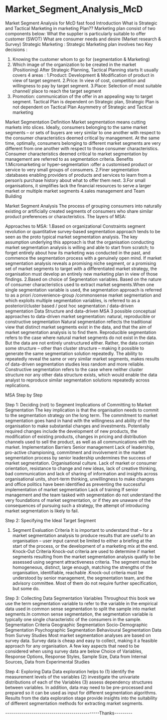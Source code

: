 # Market_Segment_Analysis_McD
Market Segment Analysis for McD fast food
Introduction 
What is Strategic and Tactical Marketing in marketing Plan??
Marketing plan consist of two components below:
What the supplier is particularly suitable to offer customer (SWOT)
What are consumer needs and desire (Market research & Survey)
Strategic Marketing :
Strategic Marketing plan involves two Key decisions : 
1.	Knowing the customer whom to go for (segmentation & Marketing)
2.	Which image of the organization to be created in the market (Positioning)
After Strategic Planning, Tactical Planning starts It usually covers 4 areas :
1.Product: Development & Modification of product in view of target segment.
2.Price: In view of cost, competition and willingness to pay by target segment.
3.Place: Selection of most suitable channel/ place to reach the target segment
4. Promotion: communication of the offer in an appealing way to target segment.
Tactical Plan is dependent on Strategic plan, Strategic Plan is not dependent on Tactical Plan
Asymmetry of Strategic and Tactical marketing
 

Market Segmentation 
Definition
Market segmentation means cutting markets into slices. Ideally, consumers
belonging to the same market segments – or sets of buyers  are very similar to one another with respect to the consumer characteristics deemed critical by management. At the same time, optimally, consumers belonging to different market segments are very different from one another with respect to those consumer characteristics. Consumer characteristics deemed critical to market segmentation by management are referred to as segmentation criteria.
Benefits 
1.Micromarketing or hyper-segmentation :offer a customised product or service to very small groups of consumers.
2.Finer segmentation :databases enabling providers of products and services to learn from a person’s
purchase history about what to offer them next.
3.For small organisations, it simplifies lack the financial resources to serve a larger market or multiple
market segments
4.sales management and Team Building

Market Segment Analysis
The process of grouping consumers into naturally existing or artificially created segments of consumers who share similar product preferences or characteristics.
The layers of MSA:
 



Approaches to MSA:
1.Based on organizational Constraints
segment revolution or quantitative survey-based segmentation approach tends to be seen as the proto typical market segmentation analysis. The key assumption underlying this approach is that the organisation conducting market segmentation analysis is willing and able to start from scratch; to forget entirely about how its marketing was conducted in the past, and commence the segmentation process with a genuinely open mind. If market segmentation analysis reveals a promising niche segment, or a promising set of market segments to target with a differentiated market strategy, the organisation must develop an entirely new marketing plan in view of those findings.
2.Based on choice of Segmentation variables.
Based on the nature of consumer characteristics used to extract market segments.When one single segmentation variable is used, the segmentation approach is referred to as a priori /convenience-group /commonsense market segmentation and which exploits multiple segmentation variables, is referred to as a posteriori/cluster based / post hoc segmentation / data-driven segmentation
Data Structure and data-driven MSA
3 possible conceptual approaches to data-driven market segmentation: natural, reproducible or constructive segmentation
Natural segmentation reflects the traditional view that distinct market segments exist in the data, and that the aim of market segmentation analysis is to find them. 
Reproducible segmentation refers to the case where natural market segments do not exist in the data. But the data are not entirely unstructured either. Rather, the data contain some structure – other than cluster structure – making it possible to generate the same segmentation solution repeatedly. The ability to repeatedly reveal the same or very similar market segments, makes results of data-driven segmentation studies less random and more reliable. 
Constructive segmentation refers to the case where neither cluster structure nor any other data structure exists, which would enable the data analyst to reproduce similar segmentation solutions repeatedly across replications.




MSA Step by Step
 




Step 1: Deciding (not) to Segment
Implications of Committing to Market Segmentation
The key implication is that the organisation needs to commit to the segmentation strategy on the long term. The commitment to market segmentation goes hand in hand with the willingness and ability of the organisation to make substantial changes and investments. Potentially required changes include the development of new products, the modification of existing products, changes in pricing and distribution channels used to sell the product, as well as all communications with the market.
Implementation Barriers
Senior management
Lack of leadership, pro-active championing, commitment and involvement in the market segmentation process by senior leadership undermines the success of market segmentation.
Organisational culture.
Lack of market or consumer orientation, resistance to change and new ideas, lack of creative thinking, bad communication and lack of sharing of information and insights across organisational units, short-term thinking, unwillingness to make changes and office politics have been identified as preventing the successful implementation of market segmentation
Lack of training
If senior management and the team tasked with segmentation do not understand the very foundations of market segmentation, or if they are unaware of the consequences of pursuing such a strategy, the attempt of introducing market segmentation is likely to fail.

Step 2: Specifying the Ideal Target Segment
1. Segment Evaluation Criteria
It is important to understand that – for a market segmentation analysis to produce results that are useful to an organisation – user input cannot be limited to either a briefing at the start of the process, or the development of a marketing mix at the end.
 Knock-Out Criteria
Knock-out criteria are used to determine if market segments resulting from the market segmentation analysis qualify to be assessed using segment attractiveness criteria. The segment must be homogeneous, distinct, large enough, matching the strengths of the organisation, identifiable, reachable .Knock-out criteria must be understood by senior management, the segmentation team, and the advisory committee. Most of them do not require further specification, but some do.

Step 3: Collecting Data
Segmentation Variables
Throughout this book we use the term segmentation variable to refer to the variable in the empirical data used in common sense segmentation to split the sample into market segments.In common sense segmentation, the segmentation variable is typically one single characteristic of the consumers in the sample.
Segmentation Criteria
Geographic Segmentation
Socio-Demographic Segmentation
Psychographic Segmentation
Behavioural Segmentation
 Data from Survey Studies
Most market segmentation analyses are based on survey data. Survey data is cheap and easy to collect, making it a feasible approach for any organisation.
A few key aspects that need to be considered when using survey data are below
Choice of Variables, Response Options, Response Styles, Sample Size, Data from Internal Sources, Data from Experimental Studies

Step 4: Exploring Data
Data exploration helps to
(1) identify the measurement levels of the variables 
(2) investigate the univariate distributions of each of the Variables 
(3) assess dependency structures between variables. 
In addition, data may need to be pre-processed and prepared so it can be used as input for
different segmentation algorithms. Results from the data exploration stage provide
insights into the suitability of different segmentation methods for extracting market
segments.


-----------------------------------------------Thanks---------
